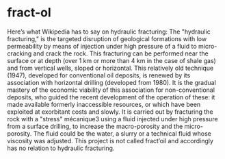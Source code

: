 # fract-ol
Here’s what Wikipedia has to say on hydraulic fracturing: The "hydraulic fracturing," is the targeted disruption of geological formations with low permeability by means of injection under high pressure of a fluid to micro-cracking and crack the rock. This fracturing can be performed near the surface or at depth (over 1 km or more than 4 km in the case of shale gas) and from vertical wells, sloped or horizontal. This relatively old technique (1947), developed for conventional oil deposits, is renewed by its association with horizontal drilling (developed from 1980). It is the gradual mastery of the economic viability of this association for non-conventional deposits, who guided the recent development of the operation of these: it made available formerly inaccessible resources, or which have been exploited at exorbitant costs and slowly. It is carried out by fracturing the rock with a "stress" mécanique3 using a fluid injected under high pressure from a surface drilling, to increase the macro-porosity and the micro-porosity. The fluid could be the water, a slurry or a technical fluid whose viscosity was adjusted. This project is not called fract’oil and accordingly has no relation to hydraulic fracturing.
